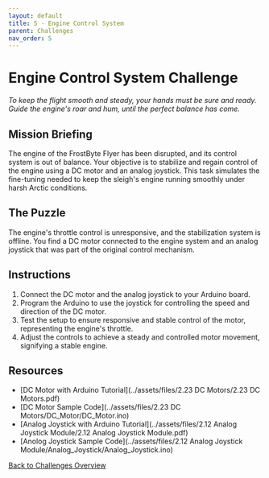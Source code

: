 ```yaml
---
layout: default
title: 5 - Engine Control System
parent: Challenges
nav_order: 5
---
```


# Engine Control System Challenge
_To keep the flight smooth and steady, your hands must be sure and ready._  
_Guide the engine's roar and hum, until the perfect balance has come._

## Mission Briefing
The engine of the FrostByte Flyer has been disrupted, and its control system is out of balance. Your objective is to stabilize and regain control of the engine using a DC motor and an analog joystick. This task simulates the fine-tuning needed to keep the sleigh's engine running smoothly under harsh Arctic conditions.

## The Puzzle
The engine's throttle control is unresponsive, and the stabilization system is offline. You find a DC motor connected to the engine system and an analog joystick that was part of the original control mechanism.

## Instructions
1. Connect the DC motor and the analog joystick to your Arduino board.
2. Program the Arduino to use the joystick for controlling the speed and direction of the DC motor.
3. Test the setup to ensure responsive and stable control of the motor, representing the engine's throttle.
4. Adjust the controls to achieve a steady and controlled motor movement, signifying a stable engine.

## Resources
- [DC Motor with Arduino Tutorial](../assets/files/2.23 DC Motors/2.23 DC Motors.pdf)
- [DC Motor Sample Code](../assets/files/2.23 DC Motors/DC_Motor/DC_Motor.ino)
- [Analog Joystick with Arduino Tutorial](../assets/files/2.12 Analog Joystick Module/2.12 Analog Joystick Module.pdf)
- [Anolog Joystick Sample Code](../assets/files/2.12 Analog Joystick Module/Analog_Joystick/Analog_Joystick.ino)

[Back to Challenges Overview](/docs/challenges/)